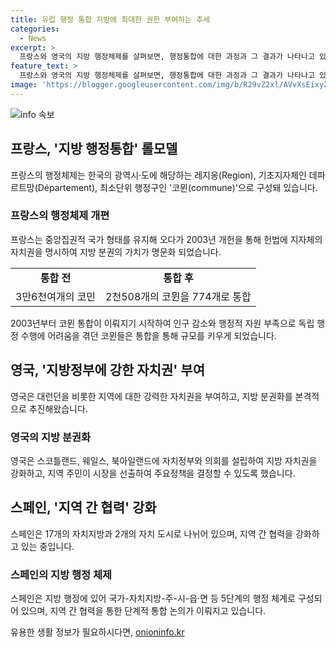 ```yaml
---
title: 유럽 행정 통합 지방에 최대한 권한 부여하는 추세
categories:
  - News
excerpt: >
  프랑스와 영국의 지방 행정체제를 살펴보면, 행정통합에 대한 과정과 그 결과가 나타나고 있다. 프랑스의 지방행정통합과 관련해선 레지옹 통합과 코뮌 통합, 그리고 데파르트망 통합의 사례를 들 수 있으며, 이러한 통합이 지역 간 협력을 강화하고 경제 발전에 기여하는 것으로 나타났다. 한편 영국은 지역 자치권을 강화하기 위해 대런던의 확장, 스코틀랜드 등 지방에 자치정부와 의회를 설립하는 등 강력한 분권화를 추진했으며, 이로써 지방행정의 효율성과 자치권이 강화된 결과를 보여주고 있다. 스페인은 17개의 자치지방과 지역 간 협력을 강화하는 방향으로 발전하고 있다. 지방행정통합이 과제임을 보여주는 것으로 나타난다.
feature_text: >
  프랑스와 영국의 지방 행정체제를 살펴보면, 행정통합에 대한 과정과 그 결과가 나타나고 있다. 프랑스의 지방행정통합과 관련해선 레지옹 통합과 코뮌 통합, 그리고 데파르트망 통합의 사례를 들 수 있으며, 이러한 통합이 지역 간 협력을 강화하고 경제 발전에 기여하는 것으로 나타났다. 한편 영국은 지역 자치권을 강화하기 위해 대런던의 확장, 스코틀랜드 등 지방에 자치정부와 의회를 설립하는 등 강력한 분권화를 추진했으며, 이로써 지방행정의 효율성과 자치권이 강화된 결과를 보여주고 있다. 스페인은 17개의 자치지방과 지역 간 협력을 강화하는 방향으로 발전하고 있다. 지방행정통합이 과제임을 보여주는 것으로 나타난다.
image: 'https://blogger.googleusercontent.com/img/b/R29vZ2xl/AVvXsEixyZcFfHzMRdzZMjFBmAUKJYCLCGyLL1o632UiGVXcaFdKo_bkvkuCioo0uUKlGfBVcT3P84aROyZIXSBEx3Aw5nCQ3pTgDom1WDC4m8eifvWiAmWEEVb4x6G_l8C0QH225ldMjyaFvpxGEBGNO37VmDTDMHGhJPq73UglMfDca1-0aw/s1600/blogspot.png'
---
```


<p><img src="https://blogger.googleusercontent.com/img/b/R29vZ2xl/AVvXsEixyZcFfHzMRdzZMjFBmAUKJYCLCGyLL1o632UiGVXcaFdKo_bkvkuCioo0uUKlGfBVcT3P84aROyZIXSBEx3Aw5nCQ3pTgDom1WDC4m8eifvWiAmWEEVb4x6G_l8C0QH225ldMjyaFvpxGEBGNO37VmDTDMHGhJPq73UglMfDca1-0aw/s1600/blogspot.png" alt="info 속보" /></p>

<h2 data-ke-size="size26">프랑스, '지방 행정통합' 롤모델</h2>

<p data-ke-size="size16">프랑스의 행정체제는 한국의 광역시·도에 해당하는 레지옹(Region), 기초지자체인 데파르트망(Département), 최소단위 행정구인 '코뮌(commune)'으로 구성돼 있습니다.</p>

<h3>프랑스의 행정체제 개편</h3>

<p data-ke-size="size16">프랑스는 중앙집권적 국가 형태를 유지해 오다가 2003년 개헌을 통해 헌법에 지자체의 자치권을 명시하여 지방 분권의 가치가 명문화 되었습니다.</p>

<table style="width: 100%;">
<tbody>
<tr>
<td style="text-align: center; height: 17px;"><b>통합 전</b></td>
<td style="text-align: center; height: 17px;"><b>통합 후</b></td>
</tr>
<tr>
<td style="text-align: center; height: 17px;">3만6천여개의 코민</td>
<td style="text-align: center; height: 17px;">2천508개의 코뮌을 774개로 통합</td>
</tr>
</tbody>
</table>

<p data-ke-size="size16">2003년부터 코뮌 통합이 이뤄지기 시작하여 인구 감소와 행정적 자원 부족으로 독립 행정 수행에 어려움을 겪던 코뮌들은 통합을 통해 규모를 키우게 되었습니다.</p>

<h2 data-ke-size="size26">영국, '지방정부에 강한 자치권' 부여</h2>

<p data-ke-size="size16">영국은 대런던을 비롯한 지역에 대한 강력한 자치권을 부여하고, 지방 분권화를 본격적으로 추진해왔습니다.</p>

<h3>영국의 지방 분권화</h3>

<p data-ke-size="size16">영국은 스코틀랜드, 웨일스, 북아일랜드에 자치정부와 의회를 설립하여 지방 자치권을 강화하고, 지역 주민이 시장을 선출하여 주요정책을 결정할 수 있도록 했습니다.</p>

<h2 data-ke-size="size26">스페인, '지역 간 협력' 강화</h2>

<p data-ke-size="size16">스페인은 17개의 자치지방과 2개의 자치 도시로 나뉘어 있으며, 지역 간 협력을 강화하고 있는 중입니다.</p>

<h3>스페인의 지방 행정 체제</h3>

<p data-ke-size="size16">스페인은 지방 행정에 있어 국가-자치지방-주-시-읍·면 등 5단계의 행정 체계로 구성되어 있으며, 지역 간 협력을 통한 단계적 통합 논의가 이뤄지고 있습니다.</p>
유용한 생활 정보가 필요하시다면, <a href="https://onioninfo.kr" rel="dofollow">onioninfo.kr</a>


